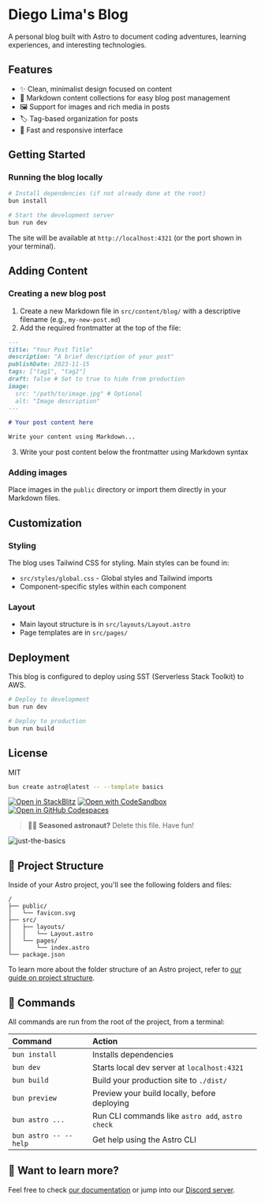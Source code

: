 # Diego Lima's Blog

A personal blog built with Astro to document coding adventures, learning experiences, and interesting technologies.

## Features

- ✨ Clean, minimalist design focused on content
- 📝 Markdown content collections for easy blog post management
- 🖼️ Support for images and rich media in posts
- 🏷️ Tag-based organization for posts
- 🔄 Fast and responsive interface

## Getting Started

### Running the blog locally

```bash
# Install dependencies (if not already done at the root)
bun install

# Start the development server
bun run dev
```

The site will be available at `http://localhost:4321` (or the port shown in your terminal).

## Adding Content

### Creating a new blog post

1. Create a new Markdown file in `src/content/blog/` with a descriptive filename (e.g., `my-new-post.md`)
2. Add the required frontmatter at the top of the file:

```md
---
title: "Your Post Title"
description: "A brief description of your post"
publishDate: 2023-11-15
tags: ["tag1", "tag2"]
draft: false # Set to true to hide from production
image:
  src: "/path/to/image.jpg" # Optional
  alt: "Image description"
---

# Your post content here

Write your content using Markdown...
```

3. Write your post content below the frontmatter using Markdown syntax

### Adding images

Place images in the `public` directory or import them directly in your Markdown files.

## Customization

### Styling

The blog uses Tailwind CSS for styling. Main styles can be found in:

- `src/styles/global.css` - Global styles and Tailwind imports
- Component-specific styles within each component

### Layout

- Main layout structure is in `src/layouts/Layout.astro`
- Page templates are in `src/pages/`

## Deployment

This blog is configured to deploy using SST (Serverless Stack Toolkit) to AWS.

```bash
# Deploy to development
bun run dev

# Deploy to production
bun run build
```

## License

MIT

```sh
bun create astro@latest -- --template basics
```

[![Open in StackBlitz](https://developer.stackblitz.com/img/open_in_stackblitz.svg)](https://stackblitz.com/github/withastro/astro/tree/latest/examples/basics)
[![Open with CodeSandbox](https://assets.codesandbox.io/github/button-edit-lime.svg)](https://codesandbox.io/p/sandbox/github/withastro/astro/tree/latest/examples/basics)
[![Open in GitHub Codespaces](https://github.com/codespaces/badge.svg)](https://codespaces.new/withastro/astro?devcontainer_path=.devcontainer/basics/devcontainer.json)

> 🧑‍🚀 **Seasoned astronaut?** Delete this file. Have fun!

![just-the-basics](https://github.com/withastro/astro/assets/2244813/a0a5533c-a856-4198-8470-2d67b1d7c554)

## 🚀 Project Structure

Inside of your Astro project, you'll see the following folders and files:

```text
/
├── public/
│   └── favicon.svg
├── src/
│   ├── layouts/
│   │   └── Layout.astro
│   └── pages/
│       └── index.astro
└── package.json
```

To learn more about the folder structure of an Astro project, refer to [our guide on project structure](https://docs.astro.build/en/basics/project-structure/).

## 🧞 Commands

All commands are run from the root of the project, from a terminal:

| Command               | Action                                           |
| :-------------------- | :----------------------------------------------- |
| `bun install`         | Installs dependencies                            |
| `bun dev`             | Starts local dev server at `localhost:4321`      |
| `bun build`           | Build your production site to `./dist/`          |
| `bun preview`         | Preview your build locally, before deploying     |
| `bun astro ...`       | Run CLI commands like `astro add`, `astro check` |
| `bun astro -- --help` | Get help using the Astro CLI                     |

## 👀 Want to learn more?

Feel free to check [our documentation](https://docs.astro.build) or jump into our [Discord server](https://astro.build/chat).
